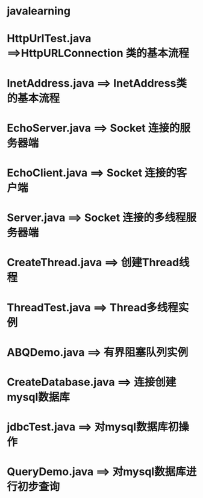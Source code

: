 # javalearning
# HttpUrlTest.java ==>HttpURLConnection 类的基本流程
# InetAddress.java ==> InetAddress类的基本流程
# EchoServer.java ==> Socket 连接的服务器端
# EchoClient.java ==> Socket 连接的客户端
# Server.java ==> Socket 连接的多线程服务器端
# CreateThread.java ==> 创建Thread线程
# ThreadTest.java ==> Thread多线程实例
# ABQDemo.java ==> 有界阻塞队列实例
# CreateDatabase.java ==> 连接创建mysql数据库
# jdbcTest.java ==> 对mysql数据库初操作
# QueryDemo.java ==> 对mysql数据库进行初步查询